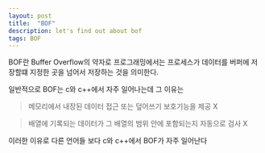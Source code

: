 ```yaml
---
layout: post
title:  "BOF"
description: let's find out about bof
tags: BOF
---
```


BOF란 Buffer Overflow의 약자로 프로그래밍에서는 프로세스가 데이터를 버퍼에 저장할떄 지정한 곳을 넘어서 저장하는 것을 의미한다.

일반적으로 BOF는 c와 c++에서 자주 일어나는데 그 이유는 
>메모리에서 내장된 데이터 접근 또는 덮어쓰기 보호기능을 제공 X 

>배열에 기록되는 데이터가 그 배열의 범위 안에 포함되는지 자동으로 검사 X

이러한 이유로 다른 언어들 보다 c와 c++에서 BOF가 자주 일어난다

